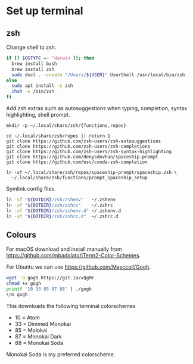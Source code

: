 Set up terminal
===============

zsh
---

Change shell to zsh.

```bash
if [[ $OSTYPE =~ ^darwin ]]; then
  brew install bash
  brew install zsh
  sudo dscl . -create "/Users/${USER}" UserShell /usr/local/bin/zsh
else
  sudo apt install -y zsh
  chsh -s /bin/zsh
fi
```

Add zsh extras such as autosuggestions when typing, completion, syntax
highlighting, shell prompt.

```
mkdir -p ~/.local/share/zsh/{functions,repos}

cd ~/.local/share/zsh/repos || return 1
git clone https://github.com/zsh-users/zsh-autosuggestions
git clone https://github.com/zsh-users/zsh-completions
git clone https://github.com/zsh-users/zsh-syntax-highlighting
git clone https://github.com/denysdovhan/spaceship-prompt
git clone https://github.com/esc/conda-zsh-completion

ln -sf ~/.local/share/zsh/repos/spaceship-prompt/spaceship.zsh \
  ~/.local/share/zsh/functions/prompt_spaceship_setup
```

Symlink config files.

```bash
ln -sf "${DOTDIR}/zsh/zshenv"   ~/.zshenv
ln -sf "${DOTDIR}/zsh/zshrc"    ~/.zshrc
ln -sf "${DOTDIR}/zsh/zshenv.d" ~/.zshenv.d
ln -sf "${DOTDIR}/zsh/zshrc.d"  ~/.zshrc.d
```

Colours
-------

For macOS download and install manually from https://github.com/mbadolato/iTerm2-Color-Schemes.

For Ubuntu we can use https://github.com/Mayccoll/Gogh.
```bash
wget -O gogh https://git.io/vQgMr
chmod +x gogh
printf '10 33 85 87 88' | ./gogh
\rm gogh
```

This downloads the following terminal colorschemes

- 10 = Atom
- 33 = Dimmed Monokai
- 85 = Molokai
- 87 = Monokai Dark
- 88 = Monokai Soda

Monokai Soda is my preferred colorscheme.
